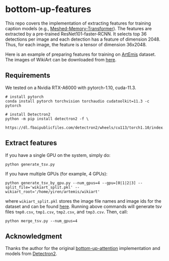 # bottom-up-features
This repo covers the implementation of extracting features for training caption models (e.g., [Meshed-Memory-Transformer](https://github.com/aimagelab/meshed-memory-transformer)). The features are extracted by a pre-trained ResNet101-faster-RCNN. It selects top 36 detections per image and each detection has a feature of dimension 2048. Thus, for each image, the feature is a tensor of dimension 36x2048.

Here is an example of preparing features for training on [ArtEmis](https://github.com/Kilichbek/artemis-speaker-tools-b) dataset. The images of WikiArt can be downloaded from [here](https://github.com/cs-chan/ArtGAN/tree/master/WikiArt%20Dataset).

## Requirements
We tested on a Nvidia RTX-A6000 with pytorch-1.10, cuda-11.3.
```
# install pytorch
conda install pytorch torchvision torchaudio cudatoolkit=11.3 -c pytorch

# install Detectron2
python -m pip install detectron2 -f \
  https://dl.fbaipublicfiles.com/detectron2/wheels/cu113/torch1.10/index.html
```

## Extract features
If you have a single GPU on the system, simply do:
```
python generate_tsv.py
```
If you have multiple GPUs (for example, 4 GPUs):
```
python generate_tsv_by_gpu.py --num_gpus=4 --gpu=[0|1|2|3] --split_file='wikiart_split.pkl' --wikiart_root='/home/yiren/artemis/wikiart'
```
where `wikiart_split.pkl` stores the image file names and image ids for the dataset and can be found [here](https://drive.google.com/file/d/1gjzGK-D9bqxPjjvYdM51sJSm3Vzvh59G/view). Running above commands will generate tsv files `tmp0.csv`, `tmp1.csv`, `tmp2.csv`, and `tmp3.csv`. Then, call:
```
python merge_tsv.py --num_gpus=4
```

## Acknowledgment
Thanks the author for the original [bottom-up-attention](https://github.com/peteanderson80/bottom-up-attention/blob/master/tools/generate_tsv.py) implementation and models from [Detectron2](https://github.com/facebookresearch/detectron2).
